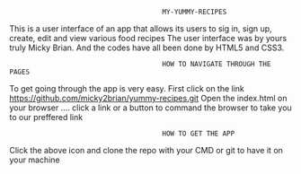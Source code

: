                                           MY-YUMMY-RECIPES
 This is a user interface of an app that allows its users to sig in, sign up, create, edit  and view various food recipes
 The user interface was by yours truly Micky Brian.
 And the codes have all been done by HTML5 and CSS3.
 
                                          HOW TO NAVIGATE THROUGH THE PAGES
                                          
To get going through the app is very easy.
First click on the link https://github.com/micky2brian/yummy-recipes.git
Open the index.html on your browser ....
click a link or a button to command the browser to take you to our preffered link

                                          HOW TO GET THE APP
Click the above icon and clone the repo with your   CMD or git to have it on your machine
